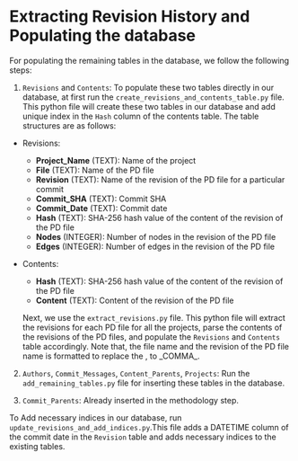 # Extracting Revision History and Populating the database

For populating the remaining tables in the database, we follow the following steps:

1. `Revisions` and `Contents`: To populate these two tables directly in our database, at first run the `create_revisions_and_contents_table.py` file. This python file will create these two tables in our database and add unique index in the `Hash` column of the contents table. The table structures are as follows:

- Revisions:
    - **Project_Name** (TEXT): Name of the project
    - **File** (TEXT): Name of the PD file
    - **Revision** (TEXT): Name of the revision of the PD file for a particular commit
    - **Commit_SHA** (TEXT): Commit SHA
    - **Commit_Date** (TEXT): Commit date
    - **Hash** (TEXT): SHA-256 hash value of the content of the revision of the PD file
    - **Nodes** (INTEGER): Number of nodes in the revision of the PD file
    - **Edges** (INTEGER): Number of edges in the revision of the PD file

- Contents:
    - **Hash** (TEXT): SHA-256 hash value of the content of the revision of the PD file
    - **Content** (TEXT): Content of the revision of the PD file

    Next, we use the `extract_revisions.py` file. This python file will extract the revisions for each PD file for all the projects, parse the contents of the revisions of the PD files, and populate the `Revisions` and `Contents` table accordingly. Note that, the file name and the revision of the PD file name is formatted to replace the , to \_COMMA\_.

2. `Authors`, `Commit_Messages`, `Content_Parents`, `Projects`: Run the `add_remaining_tables.py` file for inserting these tables in the database.

3. `Commit_Parents`: Already inserted in the methodology step.

To Add necessary indices in our database, run `update_revisions_and_add_indices.py`.This file adds a DATETIME column of the commit date in the `Revision` table and adds necessary indices to the existing tables.
